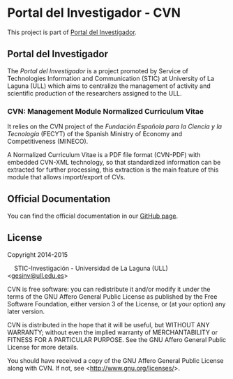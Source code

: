 # Portal del Investigador - CVN

This project is part of 
[Portal del Investigador](https://github.com/tic-ull/portal-del-investigador).

## Portal del Investigador

The *Portal del Investigador* is a project promoted by Service of Technologies 
Information and Communication (STIC) at University of La Laguna (ULL) which 
aims to centralize the management of activity and scientific production of the 
researchers assigned to the ULL.
   
### CVN: Management Module Normalized Curriculum Vitae

It relies on the CVN project of the *Fundación Española para la Ciencia y la 
Tecnología* (FECYT) of the Spanish Ministry of Economy and Competitiveness 
(MINECO).

A Normalized Curriculum Vitae is a PDF file format (CVN-PDF) with embedded 
CVN-XML technology, so that standardized information can be extracted for 
further processing, this extraction is the main feature of this module that 
allows import/export of CVs.

## Official Documentation

You can find the official documentation in our 
[GitHub page](https://tic-ull.github.io/portal-del-investigador).

## License

Copyright 2014-2015

&nbsp; &nbsp; STIC-Investigación - Universidad de La Laguna (ULL) 
&lt;<gesinv@ull.edu.es>&gt;

CVN is free software: you can redistribute it and/or modify it under
the terms of the GNU Affero General Public License as published by
the Free Software Foundation, either version 3 of the License, or
(at your option) any later version.

CVN is distributed in the hope that it will be useful,
but WITHOUT ANY WARRANTY; without even the implied warranty of
MERCHANTABILITY or FITNESS FOR A PARTICULAR PURPOSE.  See the
GNU Affero General Public License for more details.

You should have received a copy of the GNU Affero General Public License
along with CVN.  If not, see &lt;<http://www.gnu.org/licenses/>&gt;.
